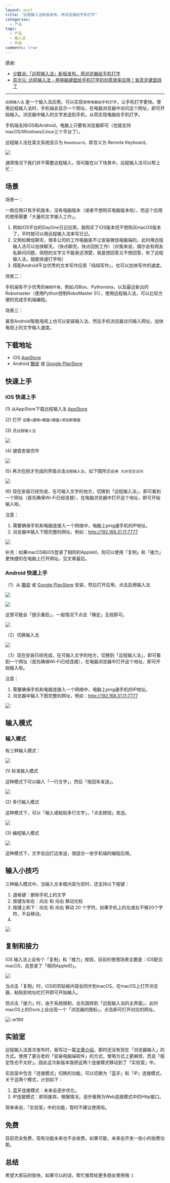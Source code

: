 ```yaml
---
layout: post
title: "远程输入法新版发布，用浏览器给手机打字"
categories:
  - 产品
tags:
  - 产品
  - 输入法
  - 作品
comments: true
---
```


感谢:

- [少数派:「远程输入法」新版发布，用浏览器给手机打字]( https://sspai.com/post/57008)
- [异次元: 远程输入法 - 用电脑键盘给手机打字的创意效率应用！省蓝牙键盘钱了](https://www.iplaysoft.com/remoboard.html)

---

`远程输入法` 是一个输入法应用，可以实现`使用电脑给手机打字`，让手机打字更快。使用远程输入法时，手机端会显示一个网址，在电脑浏览器中访问这个网址，即可开始输入。浏览器中输入的文字发送到手机，从而实现电脑给手机打字。

手机端支持iOS和Android，电脑上只要有浏览器即可（也就支持macOS/Windows/Linux三个平台了）。

远程输入法在英文系统显示为 `Remoboard`，即含义为 Remote Keyboard。

![](/media/15711544847169.jpg)



<!-- more -->


通常情况下我们并不需要远程输入，但可能在以下场景中，远程输入法可以帮上忙：

## 场景

场景一：

一款应用只有手机版本，没有电脑版本（或者不想购买电脑版本哈），而这个应用的使用需要「大量的文字输入工作」。

1. 例如iOS平台的DayOne日记应用，我购买了iOS版本但不想购买macOS版本了，平时就可以用远程输入法来写日记。
2. 又例如微信聊天，很多公司的工作电脑是不让安装微信电脑端的，此时用远程输入法可以加快聊天。（快点聊完，快点回到工作）（对我来说，偶尔会有网友私聊问问题，简短的文字又不能表述清楚，我是想回答又不想回答，有了远程输入法，就能快速打字啦）
3. 搭配Android平台优秀的文本写作应用「纯纯写作」，也可以加快写作的速度。

场景二：

手机端有不少优秀的`编程环境`，例如JSBox、Pythonista，以及最近新出的Robomaster（使用Python控制RoboMaster S1），使用远程输入法，可以比较方便的完成手机端编程。

场景三：

甚至Android智能电视上也可以安装输入法，然后手机浏览器访问输入网址，加快电视上的文字输入速度。

## 下载地址

- iOS [AppStore](https://apps.apple.com/cn/app/id1474458879)
- Android [酷安](https://www.coolapk.com/apk/241412) 或 [Google PlayStore](https://play.google.com/store/apps/details?id=com.everettjf.remoboard)

## 快速上手

### iOS 快速上手

(1) 从AppStore下载远程输入法 [AppStore](https://apps.apple.com/cn/app/id1474458879)

(2) 打开 `设置>通用>键盘>键盘>添加新键盘`

(3) 点`远程输入法`

![](/media/15711565435200.jpg)

(4) 键盘安装完毕

![](/media/15711565507727.jpg)

(5) 再次在刚才完成的界面点击`远程输入法`，如下图所示`启用 允许完全访问`

![](/media/15711565163725.jpg)

(6) 现在安装已经完成，在可输入文字的地方，切换到「远程输入法」，即可看到一个网址（首先确保Wi-Fi已经连接），在电脑浏览器中打开这个地址，即可开始输入啦。

注意：
1. 需要确保手机和电脑连接入一个网络中，电脑上ping通手机的IP地址。
2. 浏览器中输入下图完整的网址，例如：http://192.168.31.11:7777

![](/media/15711566433576.jpg)

补充：如果macOS和iOS登录了相同的AppleId，则可以使用「复制」和「接力」更快捷的在电脑上打开网址。见文章最后。

### Android 快速上手

（1）从 [酷安](https://www.coolapk.com/apk/241412) 或 [Google PlayStore](https://play.google.com/store/apps/details?id=com.everettjf.remoboard) 安装，然后打开应用，点击启用输入法

![](/media/15711572903292.jpg)

![](/media/15711572968980.jpg)

这里可能会「提示重启」，一般情况下点击「确定」无视即可。

![](/media/15711573164862.jpg)

（2）切换输入法

![](/media/15711573239250.jpg)

（3）现在安装已经完成，在可输入文字的地方，切换到「远程输入法」，即可看到一个网址（首先确保Wi-Fi已经连接），在电脑浏览器中打开这个地址，即可开始输入啦。

注意：
1. 需要确保手机和电脑连接入一个网络中，电脑上ping通手机的IP地址。
2. 浏览器中输入下图完整的网址，例如：http://192.168.31.11:7777

![](/media/15711573337744.jpg)


## 输入模式


### 输入模式

有三种输入模式：

![](/media/15711573669509.jpg)

(1) 标准输入模式

这种模式下可以输入「一行文字」，然后「按回车发送」。

![](/media/15711573759717.jpg)

(2) 多行输入模式

这种模式下，可以「输入或粘贴多行文字」，「点击按钮」发送。

![](/media/15711573838602.jpg)

(3) 编程输入模式

![](/media/15711573928921.jpg)

这种模式下，文字会边打边发送，很适合一些手机端的编程应用。

## 输入小技巧

三种输入模式中，当输入文本框内容为空时，还支持以下按键：

1. 退格键：删除手机上的文字
2. 按键左和右：向左 和 向右 移动光标
3. 按键上和下：向左 和 向右 移动 20 个字符。如果手机上的左或右不够20个字符，不会移动。
4. 
![](/media/15711582888909.jpg)



## 复制和接力

iOS 输入法上会有个「复制」和「接力」按钮，目前的使用场景主要是：iOS配合macOS，且登录了「相同AppleID」。

![](/media/15711562848185.jpg)

当点击「复制」时，iOS的剪贴板内容会同步到macOS，在macOS上打开浏览器，粘贴到地址栏打开即可开始输入。

但点击「接力」时，由于系统限制，会先跳转到「远程输入法的主界面」，此时macOS上的Dock上会出现一个「浏览器的图标」，点击即可打开对应的网址。

![-w190](/media/15711562470401.jpg)


## 实验室

远程输入法首次发布时，我写过一篇[文章介绍](https://everettjf.github.io/2019/09/06/remoboard-release/)，那时还没有现在「浏览器输入」的方式。使用了更古老的「安装电脑端软件」的方式，使用方式上更麻烦，而且「稳定性也不太好」。因此这次新版本我把这两个连接模式移动到了「实验室」中。

实验室中包含「连接模式」切换的功能，可以切换为「蓝牙」和「IP」连接模式。关于这两个模式，计划如下：

1. 蓝牙连接模式：未来会逐步优化。
2. IP连接模式：即将废弃。根据情况，逐步替换为Web连接模式中的Http接口。

简单来说，「实验室」中的功能，暂时不建议使用哈。


## 免费

目前完全免费，现有功能未来也不会收费。如果可能，未来会开发一些小的收费功能。


## 总结

希望大家玩的愉快，如果可以的话，帮忙推荐给更多朋友使用哦 :)

